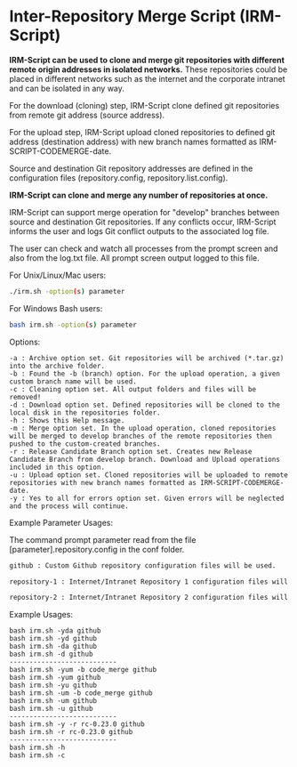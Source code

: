 # Inter-Repository Merge Script (IRM-Script)

**IRM-Script can be used to clone and merge git repositories with different remote origin addresses in isolated networks.** These repositories could be placed in different networks such as the internet and the corporate intranet and can be isolated in any way.

For the download (cloning) step, IRM-Script clone defined git repositories from remote git address (source address). 

For the upload step, IRM-Script upload cloned repositories to defined git address (destination address) with new branch names formatted as IRM-SCRIPT-CODEMERGE-date.

Source and destination Git repository addresses are defined in the configuration files (repository.config, repository.list.config). 

**IRM-Script can clone and merge any number of repositories at once.**

IRM-Script can support merge operation for "develop" branches between source and destination Git repositories. If any conflicts occur, IRM-Script informs the user and logs Git conflict outputs to the associated log file.

The user can check and watch all processes from the prompt screen and also from the log.txt file. All prompt screen output logged to this file.

For Unix/Linux/Mac users: 
```bash
./irm.sh -option(s) parameter 
```

For Windows Bash users: 
```bash
bash irm.sh -option(s) parameter 
```

Options: 
```
-a : Archive option set. Git repositories will be archived (*.tar.gz) into the archive folder.
-b : Found the -b (branch) option. For the upload operation, a given custom branch name will be used.
-c : Cleaning option set. All output folders and files will be removed!
-d : Download option set. Defined repositories will be cloned to the local disk in the repositories folder.
-h : Shows this Help message.
-m : Merge option set. In the upload operation, cloned repositories will be merged to develop branches of the remote repositories then pushed to the custom-created branches.
-r : Release Candidate Branch option set. Creates new Release Candidate Branch from develop branch. Download and Upload operations included in this option.
-u : Upload option set. Cloned repositories will be uploaded to remote repositories with new branch names formatted as IRM-SCRIPT-CODEMERGE-date.
-y : Yes to all for errors option set. Given errors will be neglected and the process will continue.
```

Example Parameter Usages:

The command prompt parameter read from the file [parameter].repository.config in the conf folder.

```bash
github : Custom Github repository configuration files will be used.

repository-1 : Internet/Intranet Repository 1 configuration files will be used.

repository-2 : Internet/Intranet Repository 2 configuration files will be used.
```

Example Usages: 
```Shell
bash irm.sh -yda github
bash irm.sh -yd github
bash irm.sh -da github
bash irm.sh -d github
---------------------------
bash irm.sh -yum -b code_merge github
bash irm.sh -yum github
bash irm.sh -yu github
bash irm.sh -um -b code_merge github
bash irm.sh -um github
bash irm.sh -u github
---------------------------
bash irm.sh -y -r rc-0.23.0 github
bash irm.sh -r rc-0.23.0 github
---------------------------
bash irm.sh -h
bash irm.sh -c
```
